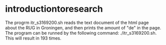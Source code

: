 # introductiontoresearch

The progrm itr_s3169200.sh reads the text document of the html page about the RUG in Groningen, and then prints the amount of "de" in the page. The program can be runned by the following command: ./itr_s3169200.sh. This will result in 193 times.
